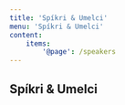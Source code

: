 ```yaml
---
title: 'Spíkri & Umelci'
menu: 'Spíkri & Umelci'
content:
    items:
        '@page': /speakers
---
```


## Spíkri & Umelci
